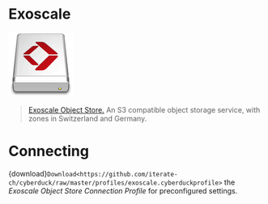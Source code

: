 Exoscale
===

![Exoscale Drive Icon](_images/exoscale.png)

> [Exoscale Object Store.](https://www.exoscale.com/object-storage/) An S3 compatible object storage service, with zones in Switzerland and Germany.

# Connecting

{download}`Download<https://github.com/iterate-ch/cyberduck/raw/master/profiles/exoscale.cyberduckprofile>` the *Exoscale Object Store Connection Profile* for preconfigured settings.